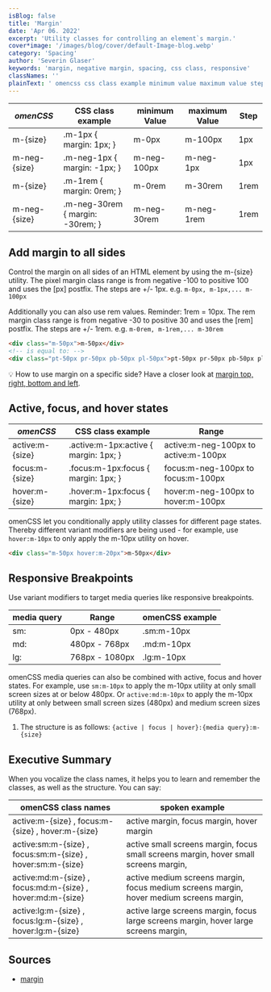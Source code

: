 ```yaml
---
isBlog: false
title: 'Margin'
date: 'Apr 06. 2022'
excerpt: 'Utility classes for controlling an element`s margin.'
cover*image: '/images/blog/cover/default-Image-blog.webp'
category: 'Spacing'
author: 'Severin Glaser'
keywords: 'margin, negative margin, spacing, css class, responsive'
classNames: ''
plainText: ' omencss css class example minimum value maximum value step - - m- size m-1px margin: 1px; m-0px m-100px 1px m-neg- size m-neg-1px margin: -1px; m-neg-100px m-neg-1px 1px m- size m-1rem margin: 0rem; m-0rem m-30rem 1rem m-neg- size m-neg-30rem margin: -30rem; m-neg-30rem m-neg-1rem 1rem add margin to all sides control the margin on all sides of an html element by using the m- size utility the pixel margin class range is from negative -100 to positive 100 and uses the px postfix the steps are + - 1px e g `m-0px m-1px m-100px` additionally you can also use rem values reminder: 1rem = 10px the rem margin class range is from negative -30 to positive 30 and uses the rem postfix the steps are + - 1rem e g `m-0rem m-1rem m-30rem`  💡 how to use margin on a specific side? have a closer look at margin top right bottom and left docs spacing-margin-side active focus and hover states omencss css class example range - active:m- size active :m-1px:active margin: 1px; active:m-neg-100px to active:m-100px focus:m- size focus :m-1px:focus margin: 1px; focus:m-neg-100px to focus:m-100px hover:m- size hover :m-1px:focus margin: 1px; hover:m-neg-100px to hover:m-100px omencss let you conditionally apply utility classes for different page states thereby different variant modifiers are being used - for example use `hover:m-10px` to only apply the m-10px utility on hover  responsive breakpoints use variant modifiers to target media queries like responsive breakpoints media query range omencss example - - sm: 0px - 480px sm:m-10px md: 480px - 768px md:m-10px lg: 768px - 1080px lg:m-10px omencss media queries can also be combined with active focus and hover states for example use `sm:m-10px` to apply the m-10px utility at only small screen sizes at or below 480px or `active:md:m-10px` to apply the m-10px utility at only between small screen sizes 480px and medium screen sizes 768px 1 the structure is as follows: ` active focus hover : media query :m- size ` executive summary when you vocalize the class names it helps you to learn and remember the classes as well as the structure you can say: omencss class names spoken example - active:m- size focus:m- size hover:m- size active margin focus margin hover margin active:sm:m- size focus:sm:m- size hover:sm:m- size active small screens margin focus small screens margin hover small screens margin active:md:m- size focus:md:m- size hover:md:m- size active medium screens margin focus medium screens margin hover medium screens margin active:lg:m- size focus:lg:m- size hover:lg:m- size active large screens margin focus large screens margin hover large screens margin sources - margin https: developer mozilla org en-us docs web css margin '
---
```


| _omenCSS_    | CSS class example                | minimum Value | maximum Value | Step |
| ------------ | -------------------------------- | ------------- | ------------- | ---- |
| m-{size}     | .m-1px { margin: 1px; }          | m-0px         | m-100px       | 1px  |
| m-neg-{size} | .m-neg-1px { margin: -1px; }     | m-neg-100px   | m-neg-1px     | 1px  |
| m-{size}     | .m-1rem { margin: 0rem; }        | m-0rem        | m-30rem       | 1rem |
| m-neg-{size} | .m-neg-30rem { margin: -30rem; } | m-neg-30rem   | m-neg-1rem    | 1rem |

## Add margin to all sides

Control the margin on all sides of an HTML element by using the m-{size} utility. The pixel margin class range is from negative -100 to positive 100 and uses the [px] postfix. The steps are +/- 1px. e.g. `m-0px, m-1px,... m-100px`

Additionally you can also use rem values. Reminder: 1rem = 10px. The rem margin class range is from negative -30 to positive 30 and uses the [rem] postfix. The steps are +/- 1rem. e.g. `m-0rem, m-1rem,... m-30rem`

```html
<div class="m-50px">m-50px</div>
<!-- is equal to: -->
<div class="pt-50px pr-50px pb-50px pl-50px">pt-50px pr-50px pb-50px pl-50px</div>
```

💡 How to use margin on a specific side? Have a closer look at [margin top, right, bottom and left](/docs/spacing-margin-side).

## Active, focus, and hover states

| _omenCSS_       | CSS class example                      | Range                                |
| --------------- | -------------------------------------- | ------------------------------------ |
| active:m-{size} | .active\:m-1px:active { margin: 1px; } | active:m-neg-100px to active:m-100px |
| focus:m-{size}  | .focus\:m-1px:focus { margin: 1px; }   | focus:m-neg-100px to focus:m-100px   |
| hover:m-{size}  | .hover\:m-1px:focus { margin: 1px; }   | hover:m-neg-100px to hover:m-100px   |

omenCSS let you conditionally apply utility classes for different page states. Thereby different variant modifiers are being used - for example, use `hover:m-10px` to only apply the m-10px utility on hover.

```html
<div class="m-50px hover:m-20px">m-50px</div>
```

## Responsive Breakpoints

Use variant modifiers to target media queries like responsive breakpoints.

| media query | Range          | omenCSS example |
| ----------- | -------------- | --------------- |
| sm:         | 0px - 480px    | .sm:m-10px      |
| md:         | 480px - 768px  | .md:m-10px      |
| lg:         | 768px - 1080px | .lg:m-10px      |

omenCSS media queries can also be combined with active, focus and hover states. For example, use `sm:m-10px` to apply the m-10px utility at only small screen sizes at or below 480px. Or `active:md:m-10px` to apply the m-10px utility at only between small screen sizes (480px) and medium screen sizes (768px).

1. The structure is as follows: `{active | focus | hover}:{media query}:m-{size}`

## Executive Summary

When you vocalize the class names, it helps you to learn and remember the classes, as well as the structure. You can say:

| omenCSS class names                                        | spoken example                                                                          |
| ---------------------------------------------------------- | --------------------------------------------------------------------------------------- |
| active:m-{size} , focus:m-{size} , hover:m-{size}          | active margin, focus margin, hover margin                                               |
| active:sm:m-{size} , focus:sm:m-{size} , hover:sm:m-{size} | active small screens margin, focus small screens margin, hover small screens margin,    |
| active:md:m-{size} , focus:md:m-{size} , hover:md:m-{size} | active medium screens margin, focus medium screens margin, hover medium screens margin, |
| active:lg:m-{size} , focus:lg:m-{size} , hover:lg:m-{size} | active large screens margin, focus large screens margin, hover large screens margin,    |

## Sources

- [margin](https://developer.mozilla.org/en-US/docs/Web/CSS/margin)
